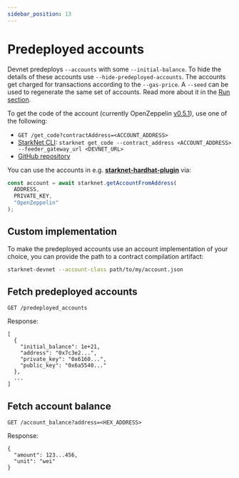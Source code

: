 ```yaml
---
sidebar_position: 13
---
```


# Predeployed accounts

Devnet predeploys `--accounts` with some `--initial-balance`. To hide the details of these accounts use `--hide-predeployed-accounts`. The accounts get charged for transactions according to the `--gas-price`. A `--seed` can be used to regenerate the same set of accounts. Read more about it in the [Run section](run.md).

To get the code of the account (currently OpenZeppelin [v0.5.1](https://github.com/OpenZeppelin/cairo-contracts/releases/tag/v0.5.1)), use one of the following:

- `GET /get_code?contractAddress=<ACCOUNT_ADDRESS>`
- [StarkNet CLI](https://www.cairo-lang.org/docs/hello_starknet/cli.html#get-code): `starknet get_code --contract_address <ACCOUNT_ADDRESS> --feeder_gateway_url <DEVNET_URL>`
- [GitHub repository](https://github.com/Shard-Labs/cairo-contracts/tree/fix-account-query-version)

You can use the accounts in e.g. [**starknet-hardhat-plugin**](https://github.com/Shard-Labs/starknet-hardhat-plugin) via:

```typescript
const account = await starknet.getAccountFromAddress(
  ADDRESS,
  PRIVATE_KEY,
  "OpenZeppelin"
);
```

## Custom implementation

To make the predeployed accounts use an account implementation of your choice, you can provide the path to a contract compilation artifact:

```bash
starknet-devnet --account-class path/to/my/account.json
```

## Fetch predeployed accounts

```
GET /predeployed_accounts
```

Response:

```
[
  {
    "initial_balance": 1e+21,
    "address": "0x7c3e2...",
    "private_key": "0x6160...",
    "public_key": "0x6a5540..."
  },
  ...
]
```

## Fetch account balance

```
GET /account_balance?address=<HEX_ADDRESS>
```

Response:

```
{
  "amount": 123...456,
  "unit": "wei"
}
```

